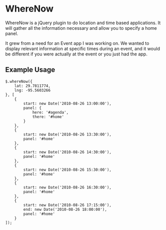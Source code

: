 # WhereNow #

WhereNow is a jQuery plugin to do location and time based applications.  It
will gather all the information necessary and allow you to specify a home panel.

It grew from a need for an Event app I was working on.  We wanted to display
relevant information at specific times during an event, and it would be
different if you were actually at the event or you just had the app.

## Example Usage ##

    $.whereNow({
        lat: 29.7811774,
        lng: -95.5603266
    }, [
        {
            start: new Date('2010-08-26 13:00:00'),
            panel: {
                here: '#agenda',
                there: '#home'
            }
        },
        {
            start: new Date('2010-08-26 13:30:00'),
            panel: '#home'
        },
        {
            start: new Date('2010-08-26 14:30:00'),
            panel: '#home'
        },
        {
            start: new Date('2010-08-26 15:30:00'),
            panel: '#home'
        },
        {
            start: new Date('2010-08-26 16:30:00'),
            panel: '#home'
        },
        {
            start: new Date('2010-08-26 17:15:00'),
            end: new Date('2010-08-26 18:00:00'),
            panel: '#home'
        }
    ]);